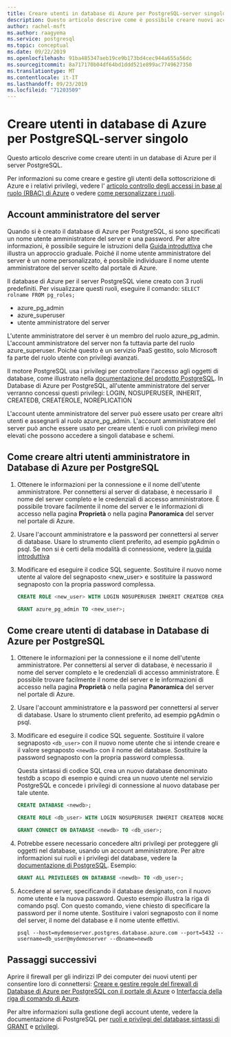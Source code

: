 ```yaml
---
title: Creare utenti in database di Azure per PostgreSQL-server singolo
description: Questo articolo descrive come è possibile creare nuovi account utente per interagire con un database di Azure per PostgreSQL-singolo server.
author: rachel-msft
ms.author: raagyema
ms.service: postgresql
ms.topic: conceptual
ms.date: 09/22/2019
ms.openlocfilehash: 91ba485347aeb19ce9b173bd4cec944a655a56dc
ms.sourcegitcommit: 8a717170b04df64bd1ddd521e899ac7749627350
ms.translationtype: MT
ms.contentlocale: it-IT
ms.lasthandoff: 09/23/2019
ms.locfileid: "71203509"
---
```

# <a name="create-users-in-azure-database-for-postgresql---single-server"></a>Creare utenti in database di Azure per PostgreSQL-server singolo
Questo articolo descrive come creare utenti in un database di Azure per il server PostgreSQL. 

Per informazioni su come creare e gestire gli utenti della sottoscrizione di Azure e i relativi privilegi, vedere l' [articolo controllo degli accessi in base al ruolo (RBAC) di Azure](../role-based-access-control/built-in-roles.md) o vedere [come personalizzare i ruoli](../role-based-access-control/custom-roles.md).

## <a name="the-server-admin-account"></a>Account amministratore del server
Quando si è creato il database di Azure per PostgreSQL, si sono specificati un nome utente amministratore del server e una password. Per altre informazioni, è possibile seguire le istruzioni della [Guida introduttiva](quickstart-create-server-database-portal.md) che illustra un approccio graduale. Poiché il nome utente amministratore del server è un nome personalizzato, è possibile individuare il nome utente amministratore del server scelto dal portale di Azure.

Il database di Azure per il server PostgreSQL viene creato con 3 ruoli predefiniti. Per visualizzare questi ruoli, eseguire il comando: `SELECT rolname FROM pg_roles;`
- azure_pg_admin
- azure_superuser
- utente amministratore del server

L'utente amministratore del server è un membro del ruolo azure_pg_admin. L'account amministratore del server non fa tuttavia parte del ruolo azure_superuser. Poiché questo è un servizio PaaS gestito, solo Microsoft fa parte del ruolo utente con privilegi avanzati. 

Il motore PostgreSQL usa i privilegi per controllare l'accesso agli oggetti di database, come illustrato nella [documentazione del prodotto PostgreSQL](https://www.postgresql.org/docs/current/static/sql-createrole.html). In Database di Azure per PostgreSQL, all'utente amministratore del server verranno concessi questi privilegi: LOGIN, NOSUPERUSER, INHERIT, CREATEDB, CREATEROLE, NOREPLICATION

L'account utente amministratore del server può essere usato per creare altri utenti e assegnarli al ruolo azure_pg_admin. L'account amministratore del server può anche essere usato per creare utenti e ruoli con privilegi meno elevati che possono accedere a singoli database e schemi.

## <a name="how-to-create-additional-admin-users-in-azure-database-for-postgresql"></a>Come creare altri utenti amministratore in Database di Azure per PostgreSQL
1. Ottenere le informazioni per la connessione e il nome dell'utente amministratore.
   Per connettersi al server di database, è necessario il nome del server completo e le credenziali di accesso amministratore. È possibile trovare facilmente il nome del server e le informazioni di accesso nella pagina **Proprietà** o nella pagina **Panoramica** del server nel portale di Azure. 

2. Usare l'account amministratore e la password per connettersi al server di database. Usare lo strumento client preferito, ad esempio pgAdmin o psql.
   Se non si è certi della modalità di connessione, vedere [la guida introduttiva](./quickstart-create-server-database-portal.md)

3. Modificare ed eseguire il codice SQL seguente. Sostituire il nuovo nome utente al valore del segnaposto <new_user> e sostituire la password segnaposto con la propria password complessa. 

   ```sql
   CREATE ROLE <new_user> WITH LOGIN NOSUPERUSER INHERIT CREATEDB CREATEROLE NOREPLICATION PASSWORD '<StrongPassword!>';
   
   GRANT azure_pg_admin TO <new_user>;
   ```

## <a name="how-to-create-database-users-in-azure-database-for-postgresql"></a>Come creare utenti di database in Database di Azure per PostgreSQL

1. Ottenere le informazioni per la connessione e il nome dell'utente amministratore.
   Per connettersi al server di database, è necessario il nome del server completo e le credenziali di accesso amministratore. È possibile trovare facilmente il nome del server e le informazioni di accesso nella pagina **Proprietà** o nella pagina **Panoramica** del server nel portale di Azure. 

2. Usare l'account amministratore e la password per connettersi al server di database. Usare lo strumento client preferito, ad esempio pgAdmin o psql.

3. Modificare ed eseguire il codice SQL seguente. Sostituire il valore segnaposto `<db_user>` con il nuovo nome utente che si intende creare e il valore segnaposto `<newdb>` con il nome del database. Sostituire la password segnaposto con la propria password complessa. 

   Questa sintassi di codice SQL crea un nuovo database denominato testdb a scopo di esempio e quindi crea un nuovo utente nel servizio PostgreSQL e concede i privilegi di connessione al nuovo database per tale utente. 

   ```sql
   CREATE DATABASE <newdb>;
   
   CREATE ROLE <db_user> WITH LOGIN NOSUPERUSER INHERIT CREATEDB NOCREATEROLE NOREPLICATION PASSWORD '<StrongPassword!>';
   
   GRANT CONNECT ON DATABASE <newdb> TO <db_user>;
   ```

4. Potrebbe essere necessario concedere altri privilegi per proteggere gli oggetti nel database, usando un account amministratore. Per altre informazioni sui ruoli e i privilegi del database, vedere la [documentazione di PostgreSQL](https://www.postgresql.org/docs/current/static/ddl-priv.html). Esempio: 
   ```sql
   GRANT ALL PRIVILEGES ON DATABASE <newdb> TO <db_user>;
   ```

5. Accedere al server, specificando il database designato, con il nuovo nome utente e la nuova password. Questo esempio illustra la riga di comando psql. Con questo comando, viene chiesto di specificare la password per il nome utente. Sostituire i valori segnaposto con il nome del server, il nome del database e il nome utente effettivi.

   ```azurecli-interactive
   psql --host=mydemoserver.postgres.database.azure.com --port=5432 --username=db_user@mydemoserver --dbname=newdb
   ```

## <a name="next-steps"></a>Passaggi successivi
Aprire il firewall per gli indirizzi IP dei computer dei nuovi utenti per consentire loro di connettersi: [Creare e gestire regole del firewall di Database di Azure per PostgreSQL con il portale di Azure](howto-manage-firewall-using-portal.md) o [Interfaccia della riga di comando di Azure](howto-manage-firewall-using-cli.md).

Per altre informazioni sulla gestione degli account utente, vedere la documentazione di PostgreSQL per [ruoli e privilegi del database](https://www.postgresql.org/docs/current/static/user-manag.html),[sintassi di GRANT](https://www.postgresql.org/docs/current/static/sql-grant.html) e [privilegi](https://www.postgresql.org/docs/current/static/ddl-priv.html).
